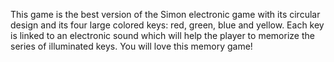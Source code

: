 This game is the best version of the Simon electronic game with its circular design and its four large colored keys: red, green, blue and yellow. Each key is linked to an electronic sound which will help the player to memorize the series of illuminated keys. You will love this memory game!
